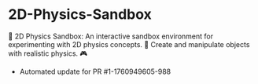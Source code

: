 # 2D-Physics-Sandbox
🧱 2D Physics Sandbox: An interactive sandbox environment for experimenting with 2D physics concepts. 🚀 Create and manipulate objects with realistic physics. 🎮


- Automated update for PR #1-1760949605-988